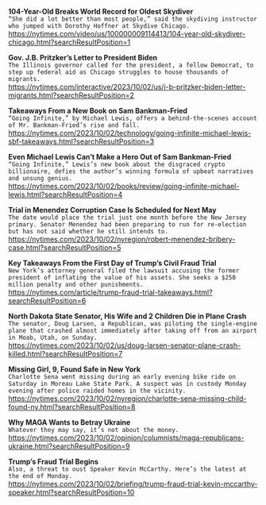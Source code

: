 **104-Year-Old Breaks World Record for Oldest Skydiver**\
`“She did a lot better than most people,” said the skydiving instructor who jumped with Dorothy Hoffner at Skydive Chicago.`\
https://nytimes.com/video/us/100000009114413/104-year-old-skydiver-chicago.html?searchResultPosition=1

**Gov. J.B. Pritzker’s Letter to President Biden**\
`The Illinois governor called for the president, a fellow Democrat, to step up federal aid as Chicago struggles to house thousands of migrants.`\
https://nytimes.com/interactive/2023/10/02/us/j-b-pritzker-biden-letter-migrants.html?searchResultPosition=2

**Takeaways From a New Book on Sam Bankman-Fried**\
`“Going Infinite,” by Michael Lewis, offers a behind-the-scenes account of Mr. Bankman-Fried’s rise and fall.`\
https://nytimes.com/2023/10/02/technology/going-infinite-michael-lewis-sbf-takeaways.html?searchResultPosition=3

**Even Michael Lewis Can’t Make a Hero Out of Sam Bankman-Fried**\
`“Going Infinite,” Lewis’s new book about the disgraced crypto billionaire, defies the author’s winning formula of upbeat narratives and unsung genius.`\
https://nytimes.com/2023/10/02/books/review/going-infinite-michael-lewis.html?searchResultPosition=4

**Trial in Menendez Corruption Case Is Scheduled for Next May**\
`The date would place the trial just one month before the New Jersey primary. Senator Menendez had been preparing to run for re-election but has not said whether he still intends to.`\
https://nytimes.com/2023/10/02/nyregion/robert-menendez-bribery-case.html?searchResultPosition=5

**Key Takeaways From the First Day of Trump’s Civil Fraud Trial**\
`New York’s attorney general filed the lawsuit accusing the former president of inflating the value of his assets. She seeks a $250 million penalty and other punishments.`\
https://nytimes.com/article/trump-fraud-trial-takeaways.html?searchResultPosition=6

**North Dakota State Senator, His Wife and 2 Children Die in Plane Crash**\
`The senator, Doug Larsen, a Republican, was piloting the single-engine plane that crashed almost immediately after taking off from an airport in Moab, Utah, on Sunday.`\
https://nytimes.com/2023/10/02/us/doug-larsen-senator-plane-crash-killed.html?searchResultPosition=7

**Missing Girl, 9, Found Safe in New York**\
`Charlotte Sena went missing during an early evening bike ride on Saturday in Moreau Lake State Park. A suspect was in custody Monday evening after police raided homes in the vicinity.`\
https://nytimes.com/2023/10/02/nyregion/charlotte-sena-missing-child-found-ny.html?searchResultPosition=8

**Why MAGA Wants to Betray Ukraine**\
`Whatever they may say, it’s not about the money.`\
https://nytimes.com/2023/10/02/opinion/columnists/maga-republicans-ukraine.html?searchResultPosition=9

**Trump’s Fraud Trial Begins**\
`Also, a threat to oust Speaker Kevin McCarthy. Here’s the latest at the end of Monday.`\
https://nytimes.com/2023/10/02/briefing/trump-fraud-trial-kevin-mccarthy-speaker.html?searchResultPosition=10

